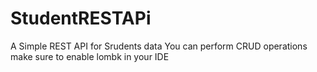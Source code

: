 # StudentRESTAPi

A Simple REST API for Srudents data 
You can perform CRUD operations 
make sure to enable lombk in your IDE
